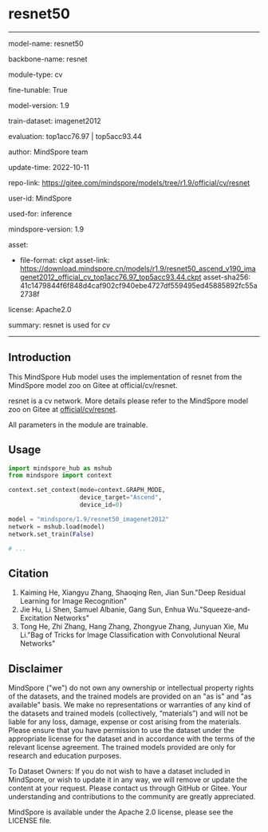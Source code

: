# resnet50

---

model-name: resnet50

backbone-name: resnet

module-type: cv

fine-tunable: True

model-version: 1.9

train-dataset: imagenet2012

evaluation: top1acc76.97 | top5acc93.44

author: MindSpore team

update-time: 2022-10-11

repo-link: <https://gitee.com/mindspore/models/tree/r1.9/official/cv/resnet>

user-id: MindSpore

used-for: inference

mindspore-version: 1.9

asset:

-
    file-format: ckpt
    asset-link: <https://download.mindspore.cn/models/r1.9/resnet50_ascend_v190_imagenet2012_official_cv_top1acc76.97_top5acc93.44.ckpt>
    asset-sha256: 41c1479844f6f848d4caf902cf940ebe4727df559495ed45885892fc55a2738f

license: Apache2.0

summary: resnet is used for cv

---

## Introduction

This MindSpore Hub model uses the implementation of resnet from the MindSpore model zoo on Gitee at official/cv/resnet.

resnet is a cv network. More details please refer to the MindSpore model zoo on Gitee at [official/cv/resnet](https://gitee.com/mindspore/models/blob/r1.9/official/cv/resnet/README.md).

All parameters in the module are trainable.

## Usage

```python
import mindspore_hub as mshub
from mindspore import context

context.set_context(mode=context.GRAPH_MODE,
                    device_target="Ascend",
                    device_id=0)

model = "mindspore/1.9/resnet50_imagenet2012"
network = mshub.load(model)
network.set_train(False)

# ...
```

## Citation

1. Kaiming He, Xiangyu Zhang, Shaoqing Ren, Jian Sun."Deep Residual Learning for Image Recognition"
2. Jie Hu, Li Shen, Samuel Albanie, Gang Sun, Enhua Wu."Squeeze-and-Excitation Networks"
3. Tong He, Zhi Zhang, Hang Zhang, Zhongyue Zhang, Junyuan Xie, Mu Li."Bag of Tricks for Image Classification with Convolutional Neural Networks"

## Disclaimer

MindSpore ("we") do not own any ownership or intellectual property rights of the datasets, and the trained models are provided on an "as is" and "as available" basis. We make no representations or warranties of any kind of the datasets and trained models (collectively, “materials”) and will not be liable for any loss, damage, expense or cost arising from the materials. Please ensure that you have permission to use the dataset under the appropriate license for the dataset and in accordance with the terms of the relevant license agreement. The trained models provided are only for research and education purposes.

To Dataset Owners: If you do not wish to have a dataset included in MindSpore, or wish to update it in any way, we will remove or update the content at your request. Please contact us through GitHub or Gitee. Your understanding and contributions to the community are greatly appreciated.

MindSpore is available under the Apache 2.0 license, please see the LICENSE file.
